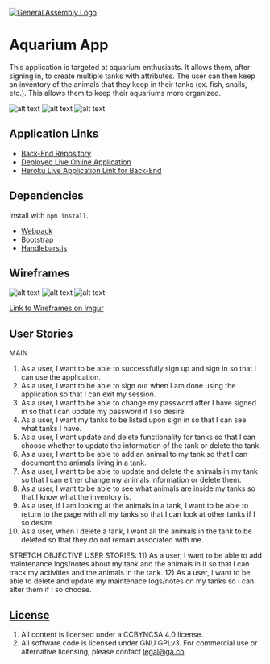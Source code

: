 [![General Assembly Logo](https://camo.githubusercontent.com/1a91b05b8f4d44b5bbfb83abac2b0996d8e26c92/687474703a2f2f692e696d6775722e636f6d2f6b6538555354712e706e67)](https://generalassemb.ly/education/web-development-immersive)

# Aquarium App

This application is targeted at aquarium enthusiasts. It allows them, after signing in, to create multiple tanks with attributes. The user can then keep an inventory of the animals that they keep in their tanks (ex. fish, snails, etc.). This allows them to keep their aquariums more organized.

![alt text](http://imgur.com/lqL9lZF.png)
![alt text](http://imgur.com/P9JjRwQ.png)
![alt text](http://imgur.com/xNTMZDT.png)

## Application Links
-   [Back-End Repository](https://github.com/rrdaniels85/aqua-capstone-api)
-   [Deployed Live Online Application](https://rrdaniels85.github.io/aqua-capstone-client/)
-   [Heroku Live Application Link for Back-End](https://still-castle-88480.herokuapp.com/)

## Dependencies

Install with `npm install`.

-   [Webpack](https://webpack.github.io)
-   [Bootstrap](http://getbootstrap.com)
-   [Handlebars.js](http://handlebarsjs.com)

## Wireframes

![alt text](http://i.imgur.com/HsYPU1J.jpg)
![alt text](http://i.imgur.com/jWik1uf.jpg)
![alt text](http://i.imgur.com/T753CCz.jpg)

[Link to Wireframes on Imgur](http://imgur.com/a/OL7fT)

## User Stories
MAIN
1) As a user, I want to be able to successfully sign up and sign in so that I can use the application.
2) As a user, I want to be able to sign out when I am done using the application so that I can exit my session.
3) As a user, I want to be able to change my password after I have signed in so that I can update my password if I so desire.
4) As a user, I want my tanks to be listed upon sign in so that I can see what tanks I have.
5) As a user, I want update and delete functionality for tanks so that I can choose whether to update the information of the tank or delete the tank.
6) As a user, I want to be able to add an animal to my tank so that I can document the animals living in a tank.
7) As a user, I want to be able to update and delete the animals in my tank so that I can either change my animals information or delete them.
8) As a user, I want to be able to see what animals are inside my tanks so that I know what the inventory is.
9) As a user, if I am looking at the animals in a tank, I want to be able to return to the page with all my tanks so that I can look at other tanks if I so desire.
10) As a user, when I delete a tank, I want all the animals in the tank to be deleted so that they do not remain associated with me.

STRETCH OBJECTIVE USER STORIES:
11) As a user, I want to be able to add maintenance logs/notes about my tank and the animals in it so that I can track my activities and the animals in the tank.
12) As a user, I want to be able to delete and update my maintenace logs/notes on my tanks so I can alter them if I so choose.

## [License](LICENSE)

1.  All content is licensed under a CC­BY­NC­SA 4.0 license.
1.  All software code is licensed under GNU GPLv3. For commercial use or
    alternative licensing, please contact legal@ga.co.
